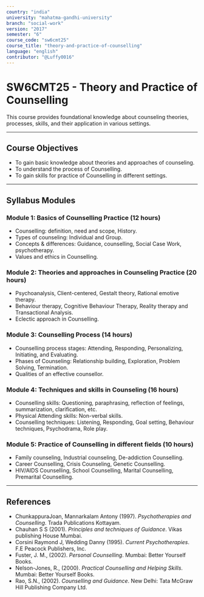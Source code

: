 ```yaml
---
country: "india"
university: "mahatma-gandhi-university"
branch: "social-work"
version: "2017"
semester: "6"
course_code: "sw6cmt25"
course_title: "theory-and-practice-of-counselling"
language: "english"
contributor: "@Luffy0016"
---
```

# SW6CMT25 - Theory and Practice of Counselling

This course provides foundational knowledge about counseling theories, processes, skills, and their application in various settings.

---
## Course Objectives

* To gain basic knowledge about theories and approaches of counseling.
* To understand the process of Counselling.
* To gain skills for practice of Counselling in different settings.

---
## Syllabus Modules

### Module 1: Basics of Counselling Practice (12 hours)
* Counselling: definition, need and scope, History.
* Types of counseling: Individual and Group.
* Concepts & differences: Guidance, counselling, Social Case Work, psychotherapy.
* Values and ethics in Counselling.

### Module 2: Theories and approaches in Counseling Practice (20 hours)
* Psychoanalysis, Client-centered, Gestalt theory, Rational emotive therapy.
* Behaviour therapy, Cognitive Behaviour Therapy, Reality therapy and Transactional Analysis.
* Eclectic approach in Counselling.

### Module 3: Counselling Process (14 hours)
* Counselling process stages: Attending, Responding, Personalizing, Initiating, and Evaluating.
* Phases of Counseling: Relationship building, Exploration, Problem Solving, Termination.
* Qualities of an effective counsellor.

### Module 4: Techniques and skills in Counseling (16 hours)
* Counselling skills: Questioning, paraphrasing, reflection of feelings, summarization, clarification, etc.
* Physical Attending skills: Non-verbal skills.
* Counselling techniques: Listening, Responding, Goal setting, Behaviour techniques, Psychodrama, Role play.

### Module 5: Practice of Counselling in different fields (10 hours)
* Family counseling, Industrial counseling, De-addiction Counselling.
* Career Counselling, Crisis Counseling, Genetic Counselling.
* HIV/AIDS Counselling, School Counselling, Marital Counselling, Premarital Counselling.

---
## References
* ChunkappuraJoan, Mannarkalam Antony (1997). *Psychotherapies and Counselling*. Trada Publications Kottayam.
* Chauhan S S (2001). *Principles and techniques of Guidance*. Vikas publishing House Mumbai.
* Corsini Raymond J, Wedding Danny (1995). *Current Psychotherapies*. F.E Peacock Publishers, Inc.
* Fuster, J. M., (2002). *Personal Counselling*. Mumbai: Better Yourself Books.
* Nelson-Jones, R., (2000). *Practical Counselling and Helping Skills*. Mumbai: Better Yourself Books.
* Rao, S.N., (2002). *Counselling and Guidance*. New Delhi: Tata McGraw Hill Publishing Company Ltd.